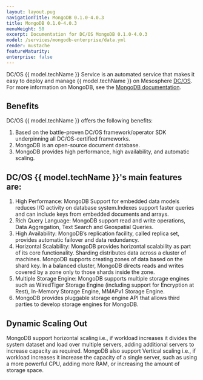 ```yaml
---
layout: layout.pug
navigationTitle: MongoDB 0.1.0-4.0.3
title: MongoDB 0.1.0-4.0.3
menuWeight: 50
excerpt: Documentation for DC/OS MongoDB 0.1.0-4.0.3
model: /services/mongodb-enterprise/data.yml
render: mustache
featureMaturity:
enterprise: false
---
```


DC/OS {{ model.techName }} Service is an automated service that makes it easy to deploy and manage {{ model.techName }} on Mesosphere [DC/OS](https://mesosphere.com/product/). For more information on MongoDB, see the [MongoDB documentation](https://docs.mongodb.com/).

## Benefits
DC/OS {{ model.techName }} offers the following benefits:
1. Based on the battle-proven DC/OS framework/operator SDK underpinning all DC/OS-certified frameworks.
2. MongoDB is an open-source document database.
3. MongoDB provides high performance, high availability, and automatic scaling.

## DC/OS {{ model.techName }}'s main features are:
1. High Performance: MongoDB Support for embedded data models reduces I/O activity on database system.Indexes support faster queries and can include keys from embedded documents and arrays.
2. Rich Query Language: MongoDB support read and write operations, Data Aggregation, Text Search and Geospatial Queries.
3. High Availability: MongoDB’s replication facility, called replica set, provides automatic failover and data redundancy.
4. Horizontal Scalability: MongoDB provides horizontal scalability as part of its core functionality. Sharding distributes data across a cluster of machines. MongoDB supports creating zones of data based on the shard key. In a balanced cluster, MongoDB directs reads and writes covered by a zone only to those shards inside the zone.
5. Multiple Storage Engine: MongoDB supports multiple storage engines such as WiredTiger Storage Engine (including support for Encryption at Rest), In-Memory Storage Engine, MMAPv1 Storage Engine.
6. MongoDB provides pluggable storage engine API that allows third parties to develop storage engines for MongoDB.

## Dynamic Scaling Out

MongoDB support horizontal scaling i.e., if workload increases it divides the system dataset and load over multiple servers, adding additional servers to increase capacity as required.
MongoDB also support Vertical scaling i.e., if workload increases it increase the capacity of a single server, such as using a more powerful CPU, adding more RAM, or increasing the amount of storage space.

